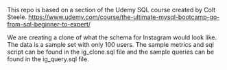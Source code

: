 This repo is based on a section of the Udemy SQL course created by Colt Steele.
https://www.udemy.com/course/the-ultimate-mysql-bootcamp-go-from-sql-beginner-to-expert/

We are creating a clone of what the schema for Instagram would look like. The data is a sample set with only 100 users. The sample metrics and sql script can be found in the ig_clone.sql file  and the sample queries can be found in the ig_query.sql file.